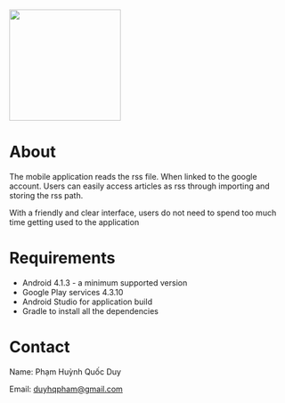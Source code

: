 # <img src="app/src/main/res/drawable-v24/logo_and_title.jpg" height="200" wight="200"/>
# About
The mobile application reads the rss file. When linked to the google account. Users can easily access articles as rss through importing and storing the rss path.

With a friendly and clear interface, users do not need to spend too much time getting used to the application 

# Requirements
- Android 4.1.3 - a minimum supported version
- Google Play services 4.3.10
- Android Studio for application build
- Gradle to install all the dependencies

# Contact
Name: Phạm Huỳnh Quốc Duy

Email: duyhqpham@gmail.com
